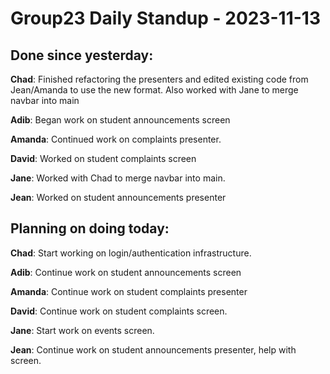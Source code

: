 # Group23 Daily Standup - 2023-11-13

## Done since yesterday:

**Chad**: Finished refactoring the presenters and edited existing code from Jean/Amanda to use the new format. Also worked with Jane to merge navbar into main

**Adib**: Began work on student announcements screen

**Amanda**: Continued work on complaints presenter.

**David**: Worked on student complaints screen

**Jane**: Worked with Chad to merge navbar into main.

**Jean**: Worked on student announcements presenter

## Planning on doing today:

**Chad**: Start working on login/authentication infrastructure.

**Adib**: Continue work on student announcements screen

**Amanda**: Continue work on student complaints presenter

**David**: Continue work on student complaints screen.

**Jane**: Start work on events screen.

**Jean**: Continue work on student announcements presenter, help with screen.
